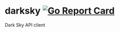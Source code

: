 # darksky [![Go Report Card](https://goreportcard.com/badge/github.com/shawntoffel/darksky)](https://goreportcard.com/report/github.com/shawntoffel/darksky)


Dark Sky API client
